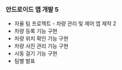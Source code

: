### 안드로이드 앱 개발 5
  * 자율 팀 프로젝트 - 차량 관리 및 제어 앱 제작 2
  * 차량 등록 기능 구현
  * 차량 위치 확인 기능 구현
  * 차량 사진 관리 기능 구현
  * 시동 걸기 기능 구현
  * 팀별 발표

